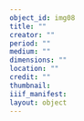 ```yaml
---
object_id: img08
title: ""
creator: ""
period: ""
medium: ""
dimensions: ""
location: ""
credit: ""
thumbnail: 
iiif_manifest: 
layout: object
---
```



